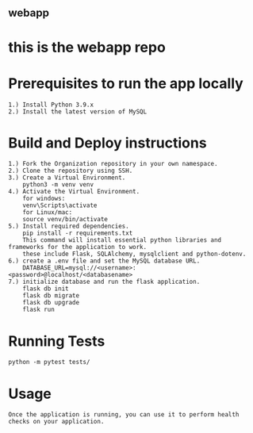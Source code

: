## webapp
# this is the webapp repo
# Prerequisites to run the app locally
    1.) Install Python 3.9.x
    2.) Install the latest version of MySQL

# Build and Deploy instructions
    1.) Fork the Organization repository in your own namespace.
    2.) Clone the repository using SSH.
    3.) Create a Virtual Environment.
        python3 -m venv venv
    4.) Activate the Virtual Environment.
        for windows:
        venv\Scripts\activate
        for Linux/mac:
        source venv/bin/activate
    5.) Install required dependencies.
        pip install -r requirements.txt
        This command will install essential python libraries and frameworks for the application to work.
        these include Flask, SQLAlchemy, mysqlclient and python-dotenv.
    6.) create a .env file and set the MySQL database URL.
        DATABASE_URL=mysql://<username>:<password>@localhost/<databasename>
    7.) initialize database and run the flask application.
        flask db init
        flask db migrate
        flask db upgrade
        flask run
# Running Tests
    python -m pytest tests/
# Usage
    Once the application is running, you can use it to perform health checks on your application.


